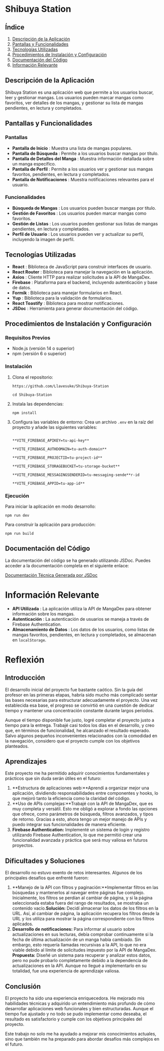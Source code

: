
# Shibuya Station

## Índice

1. [Descripción de la Aplicación](vscode-file://vscode-app/snap/code/176/usr/share/code/resources/app/out/vs/code/electron-sandbox/workbench/workbench.html)
2. [Pantallas y Funcionalidades](vscode-file://vscode-app/snap/code/176/usr/share/code/resources/app/out/vs/code/electron-sandbox/workbench/workbench.html)
3. [Tecnologías Utilizadas](vscode-file://vscode-app/snap/code/176/usr/share/code/resources/app/out/vs/code/electron-sandbox/workbench/workbench.html)
4. [Procedimientos de Instalación y Configuración](vscode-file://vscode-app/snap/code/176/usr/share/code/resources/app/out/vs/code/electron-sandbox/workbench/workbench.html)
5. [Documentación del Código](vscode-file://vscode-app/snap/code/176/usr/share/code/resources/app/out/vs/code/electron-sandbox/workbench/workbench.html)
6. [Información Relevante](vscode-file://vscode-app/snap/code/176/usr/share/code/resources/app/out/vs/code/electron-sandbox/workbench/workbench.html)

## Descripción de la Aplicación

Shibuya Station es una aplicación web que permite a los usuarios buscar, leer y gestionar mangas. Los usuarios pueden marcar mangas como favoritos, ver detalles de los mangas, y gestionar su lista de mangas pendientes, en lectura y completados.

## Pantallas y Funcionalidades

### Pantallas

* **Pantalla de Inicio** : Muestra una lista de mangas populares.
* **Pantalla de Búsqueda** : Permite a los usuarios buscar mangas por título.
* **Pantalla de Detalles del Manga** : Muestra información detallada sobre un manga específico.
* **Pantalla de Perfil** : Permite a los usuarios ver y gestionar sus mangas favoritos, pendientes, en lectura y completados.
* **Pantalla de Notificaciones** : Muestra notificaciones relevantes para el usuario.

### Funcionalidades

* **Búsqueda de Mangas** : Los usuarios pueden buscar mangas por título.
* **Gestión de Favoritos** : Los usuarios pueden marcar mangas como favoritos.
* **Gestión de Listas** : Los usuarios pueden gestionar sus listas de mangas pendientes, en lectura y completados.
* **Perfil de Usuario** : Los usuarios pueden ver y actualizar su perfil, incluyendo la imagen de perfil.

## Tecnologías Utilizadas

* **React** : Biblioteca de JavaScript para construir interfaces de usuario.
* **React Router** : Biblioteca para manejar la navegación en la aplicación.
* **Axios** : Cliente HTTP para realizar solicitudes a la API de MangaDex.
* **Firebase** : Plataforma para el backend, incluyendo autenticación y base de datos.
* **Formik** : Biblioteca para manejar formularios en React.
* **Yup** : Biblioteca para la validación de formularios.
* **React Toastify** : Biblioteca para mostrar notificaciones.
* **JSDoc** : Herramienta para generar documentación del código.

## Procedimientos de Instalación y Configuración

### Requisitos Previos

* Node.js (versión 14 o superior)
* npm (versión 6 o superior)

### Instalación

1. Clona el repositorio:

   ```plaintext
   https://github.com/Llavesuke/Shibuya-Station

   cd Shibuya-Station
   ```
2. Instala las dependencias:

   ```plaintext
   npm install
   ```
3. Configura las variables de entorno: Crea un archivo `.env` en la raíz del proyecto y añade las siguientes variables:

   ```plaintext

   **VITE_FIREBASE_APIKEY=tu-api-key**

   **VITE_FIREBASE_AUTHDOMAIN=tu-auth-domain**

   **VITE_FIREBASE_PROJECTID=tu-project-id**

   **VITE_FIREBASE_STORAGEBUCKET=tu-storage-bucket**

   **VITE_FIREBASE_MESSAGINGSENDERID=tu-messaging-sende**r-id

   **VITE_FIREBASE_APPID=tu-app-id**
   ```

### Ejecución

Para iniciar la aplicación en modo desarrollo:

```plaintext
npm run dev
```

Para construir la aplicación para producción:

```plaintext
npm run build
```

## Documentación del Código

La documentación del código se ha generado utilizando JSDoc. Puedes acceder a la documentación completa en el siguiente enlace:

[Documentación Técnica Generada por JSDoc](./docs/index.html) 

# Información Relevante

* **API Utilizada** : La aplicación utiliza la API de MangaDex para obtener información sobre los mangas.
* **Autenticación** : La autenticación de usuarios se maneja a través de Firebase Authentication.
* **Almacenamiento de Datos** : Los datos de los usuarios, como listas de mangas favoritos, pendientes, en lectura y completados, se almacenan en `localStorage`.


# Reflexión


## Introducción

El desarrollo inicial del proyecto fue bastante caótico. Sin la guía del profesor en las primeras etapas, habría sido mucho más complicado sentar las bases necesarias para estructurar adecuadamente el proyecto. Una vez establecida esa base, el progreso se convirtió en una cuestión de dedicar tiempo y mantener una concentración constante durante largos períodos.

Aunque el tiempo disponible fue justo, logré completar el proyecto justo a tiempo para la entrega. Trabajé casi todos los días en el desarrollo, y creo que, en términos de funcionalidad, he alcanzado el resultado esperado. Salvo algunos pequeños inconvenientes relacionados con la comodidad en la navegación, considero que el proyecto cumple con los objetivos planteados.

## Aprendizajes

Este proyecto me ha permitido adquirir conocimientos fundamentales y prácticos que sin duda serán útiles en el futuro:

1. **Estructura de aplicaciones web:**Aprendí a organizar mejor una aplicación, dividiendo responsabilidades entre componentes y hooks, lo que mejoró tanto la eficiencia como la claridad del código.
2. **Uso de APIs complejas:**Trabajé con la API de MangaDex, que es muy completa y versátil. Esto me obligó a explorar a fondo las opciones que ofrece, como parámetros de búsqueda, filtros avanzados, y tipos de retorno. Gracias a esto, ahora tengo un mejor manejo de APIs y puedo integrar sus funcionalidades de manera eficiente.
3. **Firebase Authentication:**
   Implementé un sistema de login y registro utilizando Firebase Authentication, lo que me permitió crear una funcionalidad avanzada y práctica que será muy valiosa en futuros proyectos.

## Dificultades y Soluciones

El desarrollo no estuvo exento de retos interesantes. Algunos de los principales desafíos que enfrenté fueron:

1. **Manejo de la API con filtros y paginación:**Implementar filtros en las búsquedas y mantenerlos al navegar entre páginas fue complejo. Inicialmente, los filtros se perdían al cambiar de página, y si la página seleccionada estaba fuera del rango de resultados, se mostraba un contenido vacío.**Solución:** Decidí almacenar los datos de los filtros en la URL. Así, al cambiar de página, la aplicación recupera los filtros desde la URL y los utiliza para mostrar la página correspondiente con los filtros aplicados.
2. **Desarrollo de notificaciones:**
   Para informar al usuario sobre actualizaciones en sus lecturas, debía comprobar continuamente si la fecha de última actualización de un manga había cambiado. Sin embargo, esto requería llamadas recursivas a la API, lo que no era viable debido al límite de solicitudes impuesto por la API de MangaDex.
   **Propuesta:** Diseñé un sistema para recuperar y analizar estos datos, pero no pude probarlo completamente debido a la dependencia de actualizaciones en la API. Aunque no llegué a implementarlo en su totalidad, fue una experiencia de aprendizaje valiosa.

## Conclusión

El proyecto ha sido una experiencia enriquecedora. He mejorado mis habilidades técnicas y adquirido un entendimiento más profundo de cómo desarrollar aplicaciones web funcionales y bien estructuradas. Aunque el tiempo fue ajustado y no todo se pudo implementar como deseaba, el resultado es satisfactorio y cumple con los objetivos principales del proyecto.

Este trabajo no solo me ha ayudado a mejorar mis conocimientos actuales, sino que también me ha preparado para abordar desafíos más complejos en el futuro.
